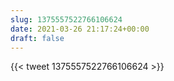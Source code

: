 ```yaml
---
slug: 1375557522766106624
date: 2021-03-26 21:17:24+00:00
draft: false
---
```


{{< tweet 1375557522766106624 >}}

